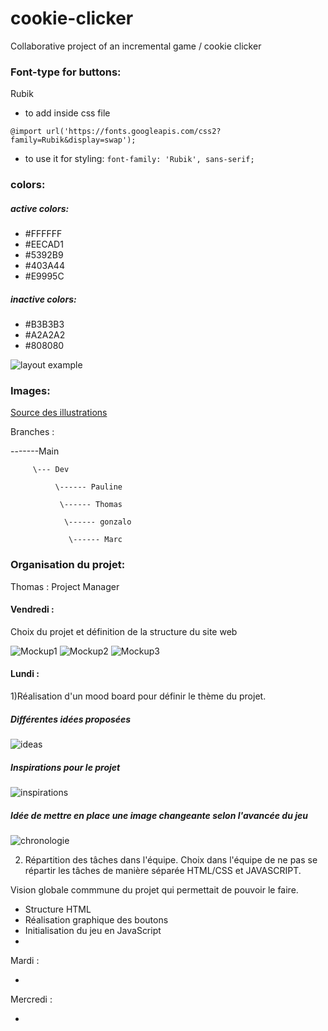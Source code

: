 # cookie-clicker

Collaborative project of an incremental game / cookie clicker

### Font-type for buttons: 
Rubik
* to add inside css file

``@import url('https://fonts.googleapis.com/css2?family=Rubik&display=swap');
``
* to use it for styling: ``font-family: 'Rubik', sans-serif; ``

### colors:
##### active colors:
* #FFFFFF
* #EECAD1
* #5392B9
* #403A44
* #E9995C

##### inactive colors:
* #B3B3B3
* #A2A2A2
* #808080
  

![layout example](previews/btns_layout.png)

### Images:

[Source des illustrations](https://illlustrations.co/?ref=lapaninja)

Branches :

-------Main

         \--- Dev
         
              \------ Pauline
              
               \------ Thomas
               
                \------ gonzalo
                
                 \------ Marc

### Organisation du projet: 

Thomas : Project Manager

#### Vendredi :

Choix du projet et définition de la structure du site web

![Mockup1](previews/mockup1.png)
![Mockup2](previews/mockup2.png)
![Mockup3](previews/mockup3.png)

#### Lundi :

1)Réalisation d'un mood board pour définir le thème du projet.

##### Différentes idées proposées 
![ideas](previews/ideas.png)

##### Inspirations pour le projet
![inspirations](previews/inspirations.png)

##### Idée de mettre en place une image changeante selon l'avancée du jeu
![chronologie](previews/chronologie.png)

2) Répartition des tâches dans l'équipe. Choix dans l'équipe de ne pas se répartir les tâches de manière séparée HTML/CSS et JAVASCRIPT. 

Vision globale commmune du projet qui permettait de pouvoir le faire.

- Structure HTML 
- Réalisation graphique des boutons
- Initialisation du jeu en JavaScript 
- 

Mardi : 

- 

Mercredi : 

- 